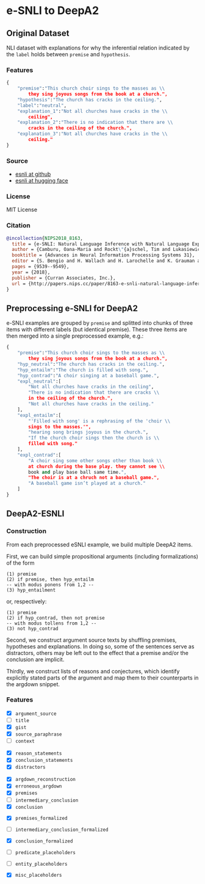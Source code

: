 # e-SNLI to DeepA2

## Original Dataset

NLI dataset with explanations for why the inferential relation indicated by the `label` holds between `premise` and `hypothesis`.

### Features

```python
{
    "premise":"This church choir sings to the masses as \\
        they sing joyous songs from the book at a church.",
    "hypothesis":"The church has cracks in the ceiling.",
    "label":"neutral",
    "explanation_1":"Not all churches have cracks in the \\
        ceiling",
    "explanation_2":"There is no indication that there are \\
        cracks in the ceiling of the church.",
    "explanation_3":"Not all churches have cracks in the \\
        ceiling."
}
```



### Source

* [esnli at github](https://github.com/OanaMariaCamburu/e-SNLI)
* [esnli at hugging face](https://huggingface.co/datasets/esnli)

### License

MIT License

### Citation

```bibtex
@incollection{NIPS2018_8163,
  title = {e-SNLI: Natural Language Inference with Natural Language Explanations},
  author = {Camburu, Oana-Maria and Rockt\"{a}schel, Tim and Lukasiewicz, Thomas and Blunsom, Phil},
  booktitle = {Advances in Neural Information Processing Systems 31},
  editor = {S. Bengio and H. Wallach and H. Larochelle and K. Grauman and N. Cesa-Bianchi and R. Garnett},
  pages = {9539--9549},
  year = {2018},
  publisher = {Curran Associates, Inc.},
  url = {http://papers.nips.cc/paper/8163-e-snli-natural-language-inference-with-natural-language-explanations.pdf}
}
```

## Preprocessing e-SNLI for DeepA2

e-SNLI examples are grouped by `premise` and splitted into chunks of three items with different labels (but identical premise). These three items are then merged into a single preprocessed example, e.g.:

```python
{
    "premise":"This church choir sings to the masses as \\
        they sing joyous songs from the book at a church.",
    "hyp_neutral":"The church has cracks in the ceiling.",
    "hyp_entailm":"The church is filled with song.",
    "hyp_contrad":"A choir singing at a baseball game.",
    "expl_neutral":[
        "Not all churches have cracks in the ceiling",
        "There is no indication that there are cracks \\
        in the ceiling of the church.",
        "Not all churches have cracks in the ceiling."
    ],
    "expl_entailm":[
        "'Filled with song' is a rephrasing of the 'choir \\
        sings to the masses.'",
        "hearing song brings joyous in the church.",
        "If the church choir sings then the church is \\
        filled with song."
    ],
    "expl_contrad":[
        "A choir sing some other songs other than book \\
        at church during the base play. they cannot see \\
        book and play base ball same time.",
        "The choir is at a chruch not a baseball game.",
        "A baseball game isn’t played at a church."
    ]
}
```

## DeepA2-ESNLI

### Construction

From each preprocessed eSNLI example, we build multiple DeepA2 items.

First, we can build simple propositional arguments (including formalizations) of the form

```
(1) premise
(2) if premise, then hyp_entailm
-- with modus ponens from 1,2 --
(3) hyp_entailment
```

or, respectively:

```
(1) premise
(2) if hyp_contrad, then not premise
-- with modus tollens from 1,2 --
(3) not hyp_contrad
```

Second, we construct argument source texts by shuffling premises, hypotheses and explanations. In doing so, some of the sentences serve as distractors, others may be left out to the effect that a premise and/or the conclusion are implicit. 

Thirdly, we construct lists of reasons and conjectures, which identify explicitly stated parts of the argument and map them to their counterparts in the argdown snippet.


### Features

- [x] `argument_source`
- [ ] `title`
- [x] `gist`
- [x] `source_paraphrase`
- [ ] `context`

<!-- -->

- [x] `reason_statements`
- [x] `conclusion_statements`
- [x] `distractors`

<!-- -->

- [x] `argdown_reconstruction`
- [x] `erroneous_argdown`
- [x] `premises`
- [ ] `intermediary_conclusion`
- [x] `conclusion`

<!-- -->

- [x] `premises_formalized`
- [ ] `intermediary_conclusion_formalized`
- [x] `conclusion_formalized`
- [ ] `predicate_placeholders`
- [ ] `entity_placeholders`
- [x] `misc_placeholders`




